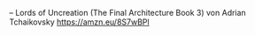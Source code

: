 – Lords of Uncreation (The Final Architecture Book 3) von Adrian Tchaikovsky
https://amzn.eu/8S7wBPl